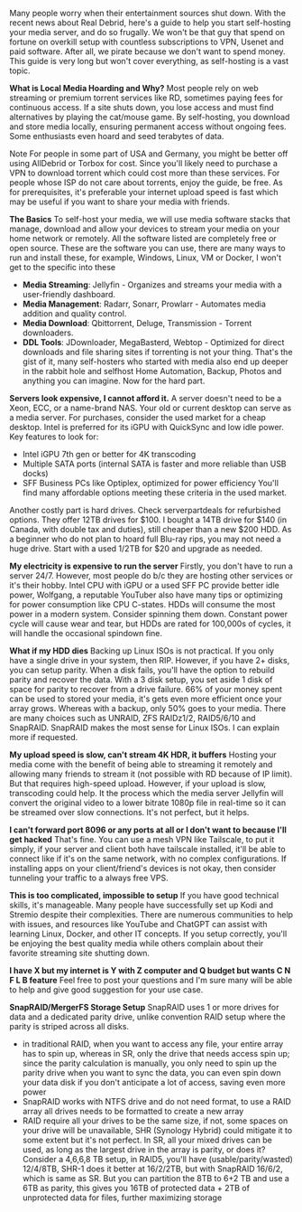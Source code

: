 Many people worry when their entertainment sources shut down. With the recent news about Real Debrid, here's a guide to help you start self-hosting your media server, and do so frugally. We won't be that guy that spend on fortune on overkill setup with countless subscriptions to VPN, Usenet and paid software. After all, we pirate because we don't want to spend money. This guide is very long but won't cover everything, as self-hosting is a vast topic.

**What is Local Media Hoarding and Why?**
Most people rely on web streaming or premium torrent services like RD, sometimes paying fees for continuous access. If a site shuts down, you lose access and must find alternatives by playing the cat/mouse game. By self-hosting, you download and store media locally, ensuring permanent access without ongoing fees. Some enthusiasts even hoard and seed terabytes of data.

Note
For people in some part of USA and Germany, you might be better off using AllDebrid or Torbox for cost. Since you'll likely need to purchase a VPN to download torrent which could cost more than these services. For people whose ISP do not care about torrents, enjoy the guide, be free.
As for prerequisites, it's preferable your internet upload speed is fast which may be useful if you want to share your media with friends.

**The Basics**
To self-host your media, we will use media software stacks that manage, download and allow your devices to stream your media on your home network or remotely. All the software listed are completely free or open source. These are the software you can use, there are many ways to run and install these, for example, Windows, Linux, VM or Docker, I won't get to the specific into these
- **Media Streaming**: Jellyfin - Organizes and streams your media with a user-friendly dashboard.
- **Media Management**: Radarr, Sonarr, Prowlarr - Automates media addition and quality control.
- **Media Download**: Qbittorrent, Deluge, Transmission - Torrent downloaders.
- **DDL Tools**: JDownloader, MegaBasterd, Webtop - Optimized for direct downloads and file sharing sites if torrenting is not your thing.
That's the gist of it, many self-hosters who started with media also end up deeper in the rabbit hole and selfhost Home Automation, Backup, Photos and anything you can imagine. Now for the hard part.

**Servers look expensive, I cannot afford it.**
A server doesn't need to be a Xeon, ECC, or a name-brand NAS. Your old or current desktop can serve as a media server. For purchases, consider the used market for a cheap desktop. Intel is preferred for its iGPU with QuickSync and low idle power. Key features to look for:
- Intel iGPU 7th gen or better for 4K transcoding
- Multiple SATA ports (internal SATA is faster and more reliable than USB docks)
- SFF Business PCs like Optiplex, optimized for power efficiency
You'll find many affordable options meeting these criteria in the used market.

Another costly part is hard drives. Check serverpartdeals for refurbished options. They offer 12TB drives for $100. I bought a 14TB drive for $140 (in Canada, with double tax and duties), still cheaper than a new $200 HDD. As a beginner who do not plan to hoard full Blu-ray rips, you may not need a huge drive. Start with a used 1/2TB for $20 and upgrade as needed.

**My electricity is expensive to run the server**
Firstly, you don't have to run a server 24/7. However, most people do b/c they are hosting other services or it's their hobby. Intel CPU with iGPU or a used SFF PC provide better idle power, Wolfgang, a reputable YouTuber also have many tips or optimizing for power consumption like CPU C-states.
HDDs will consume the most power in a modern system. Consider spinning them down. Constant power cycle will cause wear and tear, but HDDs are rated for 100,000s of cycles, it will handle the occasional spindown fine.

**What if my HDD dies**
Backing up Linux ISOs is not practical. If you only have a single drive in your system, then RIP. However, if you have 2+ disks, you can setup parity. When a disk fails, you'll have the option to rebuild parity and recover the data. With a 3 disk setup, you set aside 1 disk of space for parity to recover from a drive failure. 66% of your money spent can be used to stored your media, it's gets even more efficient once your array grows. Whereas with a backup, only 50% goes to your media. There are many choices such as UNRAID, ZFS RAIDz1/2, RAID5/6/10 and SnapRAID. SnapRAID makes the most sense for Linux ISOs. I can explain more if requested.

**My upload speed is slow, can't stream 4K HDR, it buffers**
Hosting your media come with the benefit of being able to streaming it remotely and allowing many friends to stream it (not possible with RD because of IP limit). But that requires high-speed upload. However, if your upload is slow, transcoding could help. It the process which the media server Jellyfin will convert the original video to a lower bitrate 1080p file in real-time so it can be streamed over slow connections. It's not perfect, but it helps.

**I can't forward port 8096 or any ports at all or I don't want to because I'll get hacked**
That's fine. You can use a mesh VPN like Tailscale, to put it simply, if your server and client both have tailscale installed, it'll be able to connect like if it's on the same network, with no complex configurations. If installing apps on your client/friend's devices is not okay, then consider tunneling your traffic to a always free VPS. 

**This is too complicated, impossible to setup**
If you have good technical skills, it's manageable. Many people have successfully set up Kodi and Stremio despite their complexities. There are numerous communities to help with issues, and resources like YouTube and ChatGPT can assist with learning Linux, Docker, and other IT concepts. If you setup correctly, you'll be enjoying the best quality media while others complain about their favorite streaming site shutting down.

**I have X but my internet is Y with Z computer and Q budget but wants C N F L B feature**
Feel free to post your questions and I'm sure many will be able to help and give good suggestion for your use case.



**SnapRAID/MergerFS Storage Setup**
SnapRAID uses 1 or more drives for data and a dedicated parity drive, unlike convention RAID setup where the parity is striped across all disks.  
- in traditional RAID, when you want to access any file, your entire array has to spin up, whereas in SR, only the drive that needs access spin up; since the parity calculation is manually, you only need to spin up the parity drive when you want to sync the data, you can even spin down your data disk if you don't anticipate a lot of access, saving even more power
- SnapRAID works with NTFS drive and do not need format, to use a RAID array all drives needs to be formatted to create a new array
- RAID require all your drives to be the same size, if not, some spaces on your drive will be unavailable, SHR (Synology Hybrid) could mitigate it to some extent but it's not perfect. In SR, all your mixed drives can be used, as long as the largest drive in the array is parity, or does it? Consider a 4,6,6,8 TB setup, in RAID5, you'll have (usable/parity/wasted) 12/4/8TB, SHR-1 does it better at 16/2/2TB, but with SnapRAID 16/6/2, which is same as SR. But you can partition the 8TB to 6+2 TB and use a 6TB as parity, this gives you 16TB of protected data + 2TB of unprotected data for files, further maximizing storage